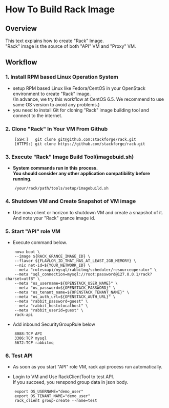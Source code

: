 # How To Build Rack Image

## Overview

This text explains how to create "Rack" Image.  
"Rack" image is the source of both "API" VM and "Proxy" VM.  

## Workflow

### 1. Install RPM based Linux Operation System

* setup RPM based Linux like Fedora/CentOS in your OpenStack environment to create "Rack" image.  
  (In advance, we try this workflow at CentOS 6.5. We recommend to use same OS version to avoid any problems.)  
* you need to install Git for cloning "Rack" image building tool and connect to the internet.  

### 2. Clone "Rack" In Your VM From Github

```
    [SSH:]   git clone git@github.com:stackforge/rack.git
    [HTTPS:] git clone https://github.com/stackforge/rack.git
```

### 3. Execute "Rack" Image Build Tool(imagebuid.sh)  

* __System commands run in this process.__  
  __You should consider any other application compatibility before running.__  

```
    /your/rack/path/tools/setup/imagebuild.sh  
```
 
### 4. Shutdown VM and Create Snapshot of VM image

* Use nova client or horizon to shutdown VM and create a snapshot of it.  
  And note your "Rack" grance image id.  

### 5. Start "API" role VM

* Execute command below.  

```
    nova boot \  
    --image ${RACK_GRANCE_IMAGE_ID} \  
    --flavor ${FLAVLOR_ID_THAT_HAS_AT_LEAST_2GB_MEMORY} \  
    --nic net-id=${YOUR_NETWORK_ID} \  
    --meta "roles=api/mysql/rabbitmq/scheduler/resourceoperator" \  
    --meta "sql_connection=mysql://root:password@127.0.0.1/rack?charset=utf8" \  
    --meta "os_username=${OPENSTACK_USER_NAME}" \  
    --meta "os_password=${OPENSTACK_PASSWORD}" \  
    --meta "os_tenant_name=${OPENSTACK_TENANT_NAME}" \  
    --meta "os_auth_url=${OPENSTACK_AUTH_URL}" \  
    --meta "rabbit_password=guest" \  
    --meta "rabbit_host=localhost" \  
    --meta "rabbit_userid=guest" \  
    rack-api
```

* Add inbound SecurityGroupRule below 

```
    8088:TCP API
    3306:TCP mysql
    5672:TCP rabbitmq
```

### 6. Test API

* As soon as you start "API" role VM, rack api process run automatically.  

* Login to VM and Use RackClientTool to test API.  
  If you succeed, you renspond group data in json body. 

```
    export OS_USERNAME="demo_user"
    export OS_TENANT_NAME="demo_user"
    rack_client group-create --name=test
```

